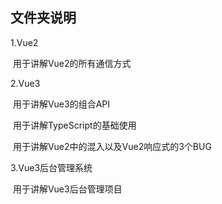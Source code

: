 ## 文件夹说明

1.Vue2

​	用于讲解Vue2的所有通信方式

2.Vue3

​	用于讲解Vue3的组合API

​	用于讲解TypeScript的基础使用

​	用于讲解Vue2中的混入以及Vue2响应式的3个BUG

3.Vue3后台管理系统

​	用于讲解Vue3后台管理项目

# 